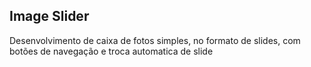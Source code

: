 ## Image Slider
<p>Desenvolvimento de caixa de fotos simples, no formato de slides, com botões de navegação e troca automatica de slide</p>
<img src="https://github.com/AR097/Slide-de-imagens/blob/main/Gif%20slides%20images.gif" alt="">
